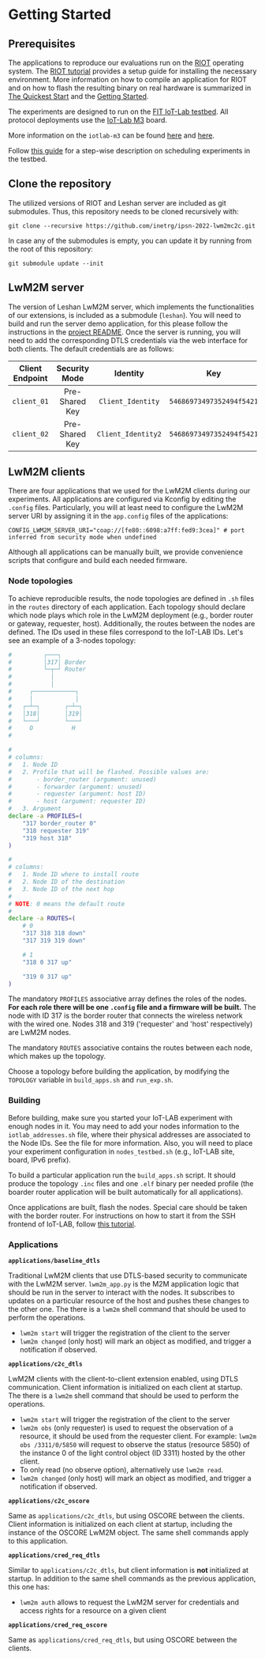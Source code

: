 # Getting Started

## Prerequisites
The applications to reproduce our evaluations run on the [RIOT](https://github.com/RIOT-OS/RIOT) operating system.
The [RIOT tutorial](https://github.com/RIOT-OS/Tutorials) provides a setup guide for installing the necessary environment.
More information on how to compile an application for RIOT and on how to flash the resulting binary on real hardware is summarized in [The Quickest Start](https://doc.riot-os.org/index.html#the-quickest-start) and the [Getting Started](https://doc.riot-os.org/getting-started.html).

The experiments are designed to run on the [FIT IoT-Lab testbed](https://www.iot-lab.info/).
All protocol deployments use the [IoT-Lab M3](https://www.iot-lab.info/docs/boards/iot-lab-m3/) board.

More information on the `iotlab-m3` can be found [here](https://doc.riot-os.org/group__boards__iotlab-m3.html) and [here](https://iot-lab.github.io/docs/boards/iot-lab-m3/).

Follow [this guide](https://www.iot-lab.info/legacy/tutorials/getting-started-tutorial/index.html) for a step-wise description on scheduling experiments in the testbed.

## Clone the repository
The utilized versions of RIOT and Leshan server are included as git submodules.
Thus, this repository needs to be cloned recursively with:

```
git clone --recursive https://github.com/inetrg/ipsn-2022-lwm2mc2c.git
```
In case any of the submodules is empty, you can update it by running from the root of this repository:

```
git submodule update --init
```

## LwM2M server
The version of Leshan LwM2M server, which implements the functionalities of our extensions, is included as a submodule (`leshan`). You will need to build and run the server demo application, for this please follow the instructions in the [project README](https://github.com/inetrg/leshan/tree/dev/third_party_auth).
Once the server is running, you will need to add the corresponding DTLS credentials via the web interface for both clients. The default credentials are as follows:

| Client Endpoint |  Security Mode |     Identity     |           Key          |
|:---------------:|:--------------:|:----------------:|:----------------------:|
| `client_01`       | Pre-Shared Key | `Client_Identity`  | `54686973497352494f5421` |
| `client_02`       | Pre-Shared Key | `Client_Identity2` | `54686973497352494f5421` |

## LwM2M clients
There are four applications that we used for the LwM2M clients during our experiments.
All applications are configured via Kconfig by editing the `.config` files. Particularly, you will
at least need to configure the LwM2M server URI by assigning it in the `app.config` files of the
applications:

```
CONFIG_LWM2M_SERVER_URI="coap://[fe80::6098:a7ff:fed9:3cea]" # port inferred from security mode when undefined
```

Although all applications can be manually built, we provide convenience scripts that configure and build each needed firmware.

### Node topologies
To achieve reproducible results, the node topologies are defined in `.sh` files in the `routes`
directory of each application.
Each topology should declare which node plays which role in the LwM2M deployment (e.g., border
router or gateway, requester, host). Additionally, the routes between the nodes are defined. The IDs
used in these files correspond to the IoT-LAB IDs. Let's see an example of a 3-nodes topology:

```sh
#         ┌───┐
#         │317│ Border
#         └─┬─┘ Router
#           │
#           │
#     ┌────────────┐
#     │            │
#   ┌─┴─┐       ┌─┴─┐
#   │318│       │319│
#   └───┘       └───┘
#     O           H
#

#
# columns:
#   1. Node ID
#   2. Profile that will be flashed. Possible values are:
#       - border_router (argument: unused)
#       - forwarder (argument: unused)
#       - requester (argument: host ID)
#       - host (argument: requester ID)
#   3. Argument
declare -a PROFILES=(
    "317 border_router 0"
    "318 requester 319"
    "319 host 318"
)

#
# columns:
#   1. Node ID where to install route
#   2. Node ID of the destination
#   3. Node ID of the next hop
#
# NOTE: 0 means the default route
#
declare -a ROUTES=(
    # 0
    "317 318 318 down"
    "317 319 319 down"

    # 1
    "318 0 317 up"

    "319 0 317 up"
)
```
The mandatory `PROFILES` associative array defines the roles of the nodes.
**For each role there will be one `.config` file and a firmware will be built.**
The node with ID 317 is the border router that connects the wireless network with the wired one.
Nodes 318 and 319 ('requester' and 'host' respectively) are LwM2M nodes.

The mandatory `ROUTES` associative contains the routes between each node, which makes up the
topology.

Choose a topology before building the application, by modifying the `TOPOLOGY` variable in `build_apps.sh` and `run_exp.sh`.

### Building
Before building, make sure you started your IoT-LAB experiment with enough nodes in it.
You may need to add your nodes information to the `iotlab_addresses.sh` file, where their physical
addresses are associated to the Node IDs. See the file for more information. Also, you will need
to place your experiment configuration in `nodes_testbed.sh` (e.g., IoT-LAB site, board, IPv6
prefix).

To build a particular application run the `build_apps.sh` script. It should produce the topology
`.inc` files and one `.elf` binary per needed profile (the boarder router application will be
built automatically for all applications).

Once applications are built, flash the nodes. Special care should be taken with the border router.
For instructions on how to start it from the SSH frontend of IoT-LAB, follow
[this tutorial](https://www.iot-lab.info/learn/tutorials/riot/riot-public-ipv6-m3/).

### Applications

**`applications/baseline_dtls`**

Traditional LwM2M clients that use DTLS-based security to communicate with the LwM2M server.
`lwm2m_app.py` is the M2M application logic that should be run in the server to interact with the
nodes. It subscribes to updates on a particular resource of the host and pushes these changes to
the other one.
The there is a `lwm2m` shell command that should be used to perform the operations.

- `lwm2m start` will trigger the registration of the client to the server
- `lwm2m changed` (only host) will mark an object as modified, and trigger a notification if observed.

**`applications/c2c_dtls`**

LwM2M clients with the client-to-client extension enabled, using DTLS communication. Client information is initialized on each client at startup.
The there is a `lwm2m` shell command that should be used to perform the operations.

- `lwm2m start` will trigger the registration of the client to the server
- `lwm2m obs` (only requester) is used to request the observation of a resource, it should be used from the requester client.
   For example: `lwm2m obs /3311/0/5850` will request to observe the status (resource 5850) of
   the instance 0 of the light control object (ID 3311) hosted by the other client.
- To only read (no observe option), alternatively use `lwm2m read`.
- `lwm2m changed` (only host) will mark an object as modified, and trigger a notification if observed.

**`applications/c2c_oscore`**

Same as `applications/c2c_dtls`, but using OSCORE between the clients. Client information is initialized on each client at startup, including the instance of the OSCORE LwM2M object. The same shell
commands apply to this application.

**`applications/cred_req_dtls`**

Similar to `applications/c2c_dtls`, but client information is **not** initialized at startup. In
addition to the same shell commands as the previous application, this one has:

- `lwm2m auth` allows to request the LwM2M server for credentials and access rights for a resource on a given client

**`applications/cred_req_oscore`**

Same as `applications/cred_req_dtls`, but using OSCORE between the clients.
